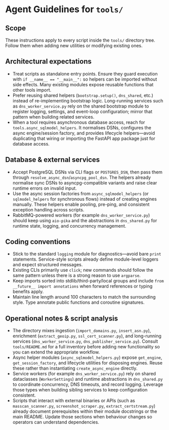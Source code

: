 # Agent Guidelines for `tools/`

## Scope
These instructions apply to every script inside the `tools/` directory tree. Follow them when adding new utilities or modifying existing ones.

## Architectural expectations
- Treat scripts as standalone entry points. Ensure they guard execution with `if __name__ == "__main__":` so helpers can be imported without side effects. Many existing modules expose reusable functions that other tools import.
- Prefer reusing shared helpers (`bootstrap.setup()`, `dns_shared`, etc.) instead of re-implementing bootstrap logic. Long-running services such as `dns_worker_service.py` rely on the shared bootstrap module to register logging, settings, and event-loop configuration; mirror that pattern when building related services.
- When a tool requires asynchronous database access, reach for `tools.async_sqlmodel_helpers`. It normalises DSNs, configures the async engine/session factory, and provides lifecycle helpers—avoid duplicating that wiring or importing the FastAPI app package just for database access.

## Database & external services
- Accept PostgreSQL DSNs via CLI flags or `POSTGRES_DSN`, then pass them through `resolve_async_dsn`/`asyncpg_pool_dsn`. The helpers already normalise sync DSNs to asyncpg-compatible variants and raise clear runtime errors on invalid input.
- Use the async session factories from `async_sqlmodel_helpers` (or `sqlmodel_helpers` for synchronous flows) instead of creating engines manually. These helpers enable pooling, pre-ping, and consistent exception handling across scripts.
- RabbitMQ-powered workers (for example `dns_worker_service.py`) should keep using `aio-pika` and the abstractions in `dns_shared.py` for runtime state, logging, and concurrency management.

## Coding conventions
- Stick to the standard `logging` module for diagnostics—avoid bare `print` statements. Service-style scripts already define module-level loggers and expect structured messages.
- Existing CLIs primarily use `click`; new commands should follow the same pattern unless there is a strong reason to use `argparse`.
- Keep imports sorted into stdlib/third-party/local groups and include `from __future__ import annotations` when forward references or typing benefits apply.
- Maintain line length around 100 characters to match the surrounding style. Type annotate public functions and coroutine signatures.

## Operational notes & script analysis
- The directory mixes ingestion (`import_domains.py`, `insert_asn.py`), enrichment (`extract_geoip.py`, `ssl_cert_scanner.py`), and long-running services (`dns_worker_service.py`, `dns_publisher_service.py`). Consult `tools/README.md` for a full inventory before adding new functionality so you can extend the appropriate workflow.
- Async helper modules (`async_sqlmodel_helpers.py`) expose `get_engine`, `get_session_factory`, and lifecycle utilities for disposing engines. Reuse these rather than instantiating `create_async_engine` directly.
- Service workers (for example `dns_worker_service.py`) rely on shared dataclasses (`WorkerSettings`) and runtime abstractions in `dns_shared.py` to coordinate concurrency, DNS timeouts, and record logging. Leverage those types when building sibling services to keep configuration consistent.
- Scripts that interact with external binaries or APIs (such as `masscan_scanner.py`, `screenshot_scraper.py`, `extract_certstream.py`) already document prerequisites within their module docstrings or the main README. Update those sections when behaviour changes so operators can understand dependencies.

